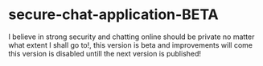 # secure-chat-application-BETA
I believe in strong security and chatting online should be private no matter what extent I shall go to!, this version is beta and improvements will come
this version is disabled untill the next version is published!
